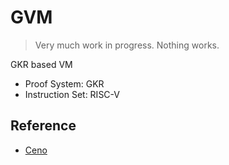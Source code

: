 # GVM

> Very much work in progress. Nothing works.

GKR based VM

- Proof System: GKR
- Instruction Set: RISC-V

## Reference
- [Ceno](https://github.com/scroll-tech/ceno)
